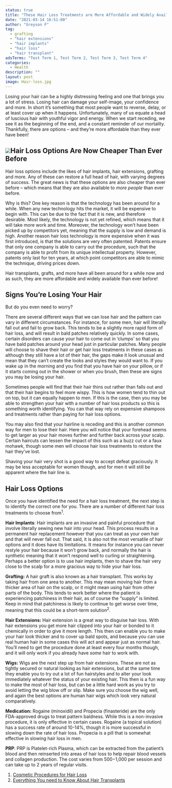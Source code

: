 ```yaml
---
status: true
title: "These Hair Loss Treatments are More Affordable and Widely Available Than Ever Before!"
date: "2021-03-14 16:51:00"
author: "Greyson F"
tag:
  - grafting
  - "hair extensions"
  - "hair implants"
  - "hair loss"
  - "hair transplant"
adsTerms: "Test Term 1, Test Term 2, Test Term 3, Test Term 4"
categories:
  - Health
description: ""
layout: post
image: Hair-loss.jpg
---
```


Losing your hair can be a highly distressing feeling and one that brings you a lot of stress. Losing hair can damage your self-image, your confidence and more. In short it’s something that most people want to reverse, delay, or at least cover up when it happens. Unfortunately, many of us equate a head of luscious hair with youthful vigor and energy. When we start receding, we see it as the beginning of the end, and a constant reminder of our mortality. Thankfully, there are options – and they’re more affordable than they ever have been!

## ![](/posts/Hair-loss.jpg)Hair Loss Options Are Now Cheaper Than Ever Before

Hair loss options include the likes of hair implants, hair extensions, grafting and more. Any of these can restore a full head of hair, with varying degrees of success. The great news is that these options are also cheaper than ever before – which means that they are also available to _more people_ than ever before.

Why is this? One key reason is that the technology has been around for a while. When any new technology hits the market, it will be expensive to begin with. This can be due to the fact that it is new, and therefore desirable. Most likely, the technology is not yet refined, which means that it will take more work and time. Moreover, the technology won’t have been picked up by competitors yet, meaning that the supply is low and demand is high. Another reason hair loss technology is more expensive when it was first introduced, is that the solutions are very often patented. Patents ensure that only one company is able to carry out the procedure, such that the company is able to profit from its unique intellectual property. However, patents only last for ten years, at which point competitors are able to mimic the technique, driving prices down.

Hair transplants, grafts, and more have all been around for a while now and as such, they are more affordable and widely available than ever before!

## Signs You’re Losing Your Hair

But do you even need to worry?

There are several different ways that we can lose hair and the pattern can vary in different circumstances. For instance, for some men, hair will literally fall out and fail to grow back. This tends to be a slightly more rapid form of hair loss, and will result in bald patches relatively quickly. In some cases, certain disorders can cause your hair to come out in ‘clumps’ so that you have bald patches around your head just in particular patches. Many people will choose to shave their hair or get hair loss treatments in these cases as although they still have a lot of their hair, the gaps make it look unusual and mean that they can’t create the looks and styles they would want to. If you wake up in the morning and you find that you have hair on your pillow, or if it starts coming out in the shower or when you brush, then these are signs you may be losing your hair.

Sometimes people will find that their hair thins out rather than falls out and that their hair begins to feel more wispy. This is how women tend to thin out on top, but it can equally happen to men. If this is the case, then you may be able to strengthen your hair with a number of hair loss products so this is something worth identifying. You can that way rely on expensive shampoos and treatments rather than paying for hair loss options.

You may also find that your hairline is receding and this is another common way for men to lose their hair. Here you will notice that your forehead seems to get larger as your hair moves further and further back across your scalp. Certain haircuts can lessen the impact of this such as a buzz cut or a faux mohawk, though some men will choose hair loss treatments to restore the hair they’ve lost.

Shaving your hair very shot is a good way to accept defeat graciously. It may be less acceptable for women though, and for men it will still be apparent where the hair line is.

## Hair Loss Options

Once you have identified the need for a hair loss treatment, the next step is to identify the correct one for you. There are a number of different hair loss treatments to choose from<sup>1</sup>.

**Hair Implants**: Hair implants are an invasive and painful procedure that involve literally sewing new hair into your head. This process results in a permanent hair replacement however that you can treat as your own hair and that will never fall out. That said, it is also not the most versatile of hair options and it does have its limitations. It means for instance you can never restyle your hair because it won’t grow back, and normally the hair is synthetic meaning that it won’t respond well to curling or straightening. Perhaps a better option is to use hair implants, then to shave the hair very close to the scalp for a more gracious way to hide your hair loss.

**Grafting:** A hair graft is also known as a hair transplant. This works by taking hair from one area to another. This may mean moving hair from a thicker area of hair on the scalp, or it might mean using hair from other parts of the body. This tends to work better where the patient is experiencing patchiness in their hair, as of course the “supply” is limited. Keep in mind that patchiness is likely to continue to get worse over time, meaning that this could be a short-term solution<sup>2</sup>.

**Hair Extensions:** Hair extension is a great way to disguise hair loss. With hair extensions you get more hair clipped into your hair or bonded to it chemically in order to give it more length. This then can enable you to make your hair look thicker and to cover up bald spots, and because you can use real human hair in some cases this will act and appear just as normal hair. You’ll need to get the procedure done at least every four months though, and it will only work if you already have _some_ hair to work with.

**Wigs:** Wigs are the next step up from hair extensions. These are not as tightly secured or natural looking as hair extensions, but at the same time they enable you to try out a lot of fun hairstyles and to alter your look immediately whatever the status of your existing hair. This then is a fun way to make the most of hair loss, but can be a little hard work as you try to avoid letting the wig blow off or slip. Make sure you choose the wig well, and again the best options are human hair wigs which look very natural comparatively.

**Medication:** Rogaine (minoxidil) and Propecia (finasteride) are the only FDA-approved drugs to treat pattern baldness. While this is a non-invasive procedure, it is only effective in certain cases. Rogaine (a topical solution) has a success rate of around 10-14%, though it is more successful in slowing down the rate of hair loss. Propecia is a pill that is somewhat effective in slowing hair loss in men.

**PRP**: PRP is Platelet-rich Plasma, which can be extracted from the patient’s blood and then reinserted into areas of hair loss to help repair blood vessels and collagen production. The cost varies from $500-$1,000 per session and can take up to 2 years of regular visits.

1. [Cosmetic Procedures for Hair Loss](https://www.webmd.com/skin-problems-and-treatments/hair-loss/cosmetic-procedures-hair-loss#1)
2. [Everything You need to Know About Hair Transplants](https://www.healthline.com/health/does-hair-transplant-work)
